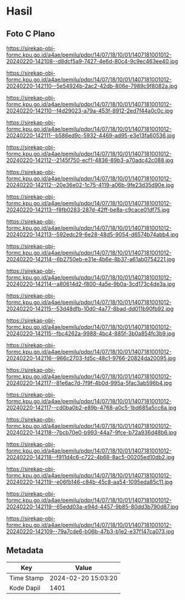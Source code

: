 # Hasil

## Foto C Plano

https://sirekap-obj-formc.kpu.go.id/a4ae/pemilu/pdpr/14/07/18/10/01/1407181001012-20240220-142108--d8dcf5a9-7427-4e6d-80c4-9c9ec463ee40.jpg

https://sirekap-obj-formc.kpu.go.id/a4ae/pemilu/pdpr/14/07/18/10/01/1407181001012-20240220-142110--5e54924b-2ac2-42db-806e-7989c9f8082a.jpg

https://sirekap-obj-formc.kpu.go.id/a4ae/pemilu/pdpr/14/07/18/10/01/1407181001012-20240220-142110--f4d29023-a79a-453f-8912-2ed7f44a0c0c.jpg

https://sirekap-obj-formc.kpu.go.id/a4ae/pemilu/pdpr/14/07/18/10/01/1407181001012-20240220-142111--b586ed9c-5932-4469-ad95-e3e13fa60536.jpg

https://sirekap-obj-formc.kpu.go.id/a4ae/pemilu/pdpr/14/07/18/10/01/1407181001012-20240220-142112--2145f750-ecf1-4836-89b3-a70adc42c088.jpg

https://sirekap-obj-formc.kpu.go.id/a4ae/pemilu/pdpr/14/07/18/10/01/1407181001012-20240220-142112--20e36e02-1c75-4119-a06b-9fe23d35d90e.jpg

https://sirekap-obj-formc.kpu.go.id/a4ae/pemilu/pdpr/14/07/18/10/01/1407181001012-20240220-142113--f8fb0283-287d-42ff-be8a-c9cace01df75.jpg

https://sirekap-obj-formc.kpu.go.id/a4ae/pemilu/pdpr/14/07/18/10/01/1407181001012-20240220-142113--592edc29-6e28-48d5-9054-d6574b74abb4.jpg

https://sirekap-obj-formc.kpu.go.id/a4ae/pemilu/pdpr/14/07/18/10/01/1407181001012-20240220-142114--6b2750eb-e31e-4b6e-8b37-a61ab0754221.jpg

https://sirekap-obj-formc.kpu.go.id/a4ae/pemilu/pdpr/14/07/18/10/01/1407181001012-20240220-142114--a80614d2-f800-4a5e-9b0a-3cd173c4de3a.jpg

https://sirekap-obj-formc.kpu.go.id/a4ae/pemilu/pdpr/14/07/18/10/01/1407181001012-20240220-142115--53d48dfb-10d0-4a77-8bad-dd011b90fb92.jpg

https://sirekap-obj-formc.kpu.go.id/a4ae/pemilu/pdpr/14/07/18/10/01/1407181001012-20240220-142115--fbc4262a-9988-4bc4-885f-3b0a854fc3b9.jpg

https://sirekap-obj-formc.kpu.go.id/a4ae/pemilu/pdpr/14/07/18/10/01/1407181001012-20240220-142116--966c2703-fd5c-48c1-9766-20824da20095.jpg

https://sirekap-obj-formc.kpu.go.id/a4ae/pemilu/pdpr/14/07/18/10/01/1407181001012-20240220-142117--81e6ac7d-7f9f-4b0d-995a-5fac3ab596b4.jpg

https://sirekap-obj-formc.kpu.go.id/a4ae/pemilu/pdpr/14/07/18/10/01/1407181001012-20240220-142117--cd0ba0b2-e89b-4768-a0c5-1bd685a5cc6a.jpg

https://sirekap-obj-formc.kpu.go.id/a4ae/pemilu/pdpr/14/07/18/10/01/1407181001012-20240220-142118--7bcb70e0-b993-44a7-9fce-b72a936d48b6.jpg

https://sirekap-obj-formc.kpu.go.id/a4ae/pemilu/pdpr/14/07/18/10/01/1407181001012-20240220-142118--f911d4c6-c722-4b68-8ac5-00205ed10db2.jpg

https://sirekap-obj-formc.kpu.go.id/a4ae/pemilu/pdpr/14/07/18/10/01/1407181001012-20240220-142119--e06fb146-c84b-45c8-aa54-1095eda85c11.jpg

https://sirekap-obj-formc.kpu.go.id/a4ae/pemilu/pdpr/14/07/18/10/01/1407181001012-20240220-142119--65edd03a-e94d-4457-9b85-80dd3b790d87.jpg

https://sirekap-obj-formc.kpu.go.id/a4ae/pemilu/pdpr/14/07/18/10/01/1407181001012-20240220-142109--79a7cde6-b06b-47b3-b1e2-e37f147ca073.jpg


## Metadata

| Key        | Value               |
| ---------- | ------------------- |
| Time Stamp | 2024-02-20 15:03:20 |
| Kode Dapil | 1401                |




